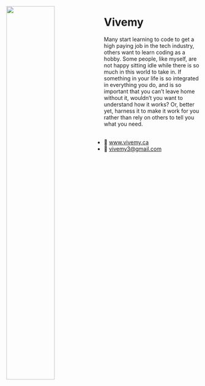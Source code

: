 
<p>
  <img src="https://scontent-atl3-1.cdninstagram.com/v/t51.29350-15/241452258_996744484409709_2915805047588964525_n.jpg?_nc_cat=100&ccb=1-5&_nc_sid=8ae9d6&_nc_ohc=eivJv3fGIlYAX8S8Rov&_nc_ht=scontent-atl3-1.cdninstagram.com&edm=ANo9K5cEAAAA&oh=ef6ad1ae15f9a896148124b5656eca7e&oe=61492436" width="50%" align="left">
</p>

<p>
<h1>Vivemy</h1>
Many start learning to code to get a high paying job in the tech industry, others want to learn coding as a hobby. Some people, like myself, are not happy sitting idle while there is so much in this world to take in. If something in your life is so integrated in everything you do, and is so important that you can’t leave home without it, wouldn’t you want to understand how it works? Or, better yet, harness it to make it work for you rather than rely on others to tell you what you need.
<br/>
<br/>

- :page_with_curl: www.vivemy.ca 
- :email: vivemy3@gmail.com

</p>
